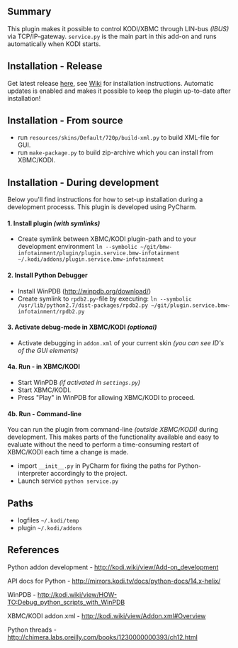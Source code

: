 ## Summary

This plugin makes it possible to control KODI/XBMC through LIN-bus *(IBUS)* via TCP/IP-gateway.
`service.py` is the main part in this add-on and runs automatically when KODI starts.

## Installation - Release

Get latest release [here](http://deploy.one-infiniteloop.com/kodi/release/), see [Wiki](http://git.one-infiniteloop.com/larsa/bmw-infotainment/wikis/home) for installation instructions. Automatic updates is enabled
and makes it possible to keep the plugin up-to-date after installation!

## Installation - From source

- run `resources/skins/Default/720p/build-xml.py` to build XML-file for GUI.
- run `make-package.py` to build zip-archive which you can install from XBMC/KODI.

## Installation - During development

Below you'll find instructions for how to set-up installation during a development processs. This plugin
is developed using PyCharm.


#### 1. Install plugin *(with symlinks)*

- Create symlink between XBMC/KODI plugin-path and to your development environment `ln --symbolic ~/git/bmw-infotainment/plugin/plugin.service.bmw-infotainment ~/.kodi/addons/plugin.service.bmw-infotainment`

#### 2. Install Python Debugger

- Install WinPDB (http://winpdb.org/download/)
- Create symlink to `rpdb2.py`-file by executing: `ln --symbolic /usr/lib/python2.7/dist-packages/rpdb2.py ~/git/plugin.service.bmw-infotainment/rpdb2.py`

#### 3. Activate debug-mode in XBMC/KODI *(optional)*
- Activate debugging in `addon.xml` of your current skin *(you can see ID's of the GUI elements)*

#### 4a. Run - in XBMC/KODI
- Start WinPDB *(if activated in `settings.py`)*
- Start XBMC/KODI. 
- Press "Play" in WinPDB for allowing XBMC/KODI to proceed.

#### 4b. Run - Command-line
You can run the plugin from command-line *(outside XBMC/KODI)* during development. This makes parts of the functionality available and easy to evaluate without the need to perform a time-consuming restart of XBMC/KODI each time a change is made.

- import `__init__.py`  in PyCharm for fixing the paths for Python-interpreter accordingly to the project.
- Launch service `python service.py` 

## Paths

- logfiles `~/.kodi/temp`
- plugin `~/.kodi/addons`

## References

Python addon development - http://kodi.wiki/view/Add-on_development

API docs for Python - http://mirrors.kodi.tv/docs/python-docs/14.x-helix/

WinPDB - http://kodi.wiki/view/HOW-TO:Debug_python_scripts_with_WinPDB

XBMC/KODI addon.xml - http://kodi.wiki/view/Addon.xml#Overview

Python threads - http://chimera.labs.oreilly.com/books/1230000000393/ch12.html
